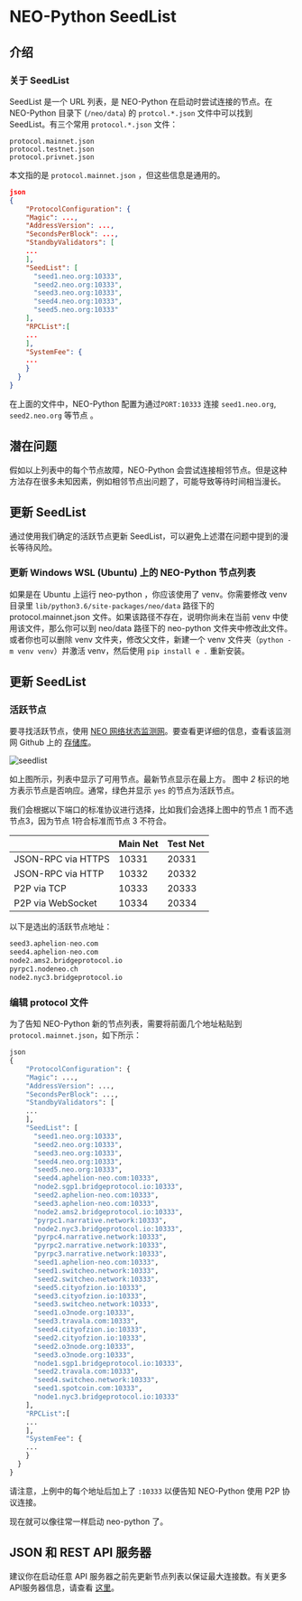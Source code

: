 # NEO-Python SeedList

## 介绍

### 关于 SeedList

SeedList 是一个 URL 列表，是 NEO-Python 在启动时尝试连接的节点。在 NEO-Python 目录下 (`/neo/data`) 的 `protcol.*.json` 文件中可以找到 SeedList。有三个常用 `protocol.*.json` 文件：

```
protocol.mainnet.json
protocol.testnet.json
protocol.privnet.json
```

本文指的是 `protocol.mainnet.json` ，但这些信息是通用的。

```json
json
{
    "ProtocolConfiguration": {
    "Magic": ...,
    "AddressVersion": ...,
    "SecondsPerBlock": ...,
    "StandbyValidators": [
    ...
    ],
    "SeedList": [
      "seed1.neo.org:10333",
      "seed2.neo.org:10333",
      "seed3.neo.org:10333",
      "seed4.neo.org:10333",
      "seed5.neo.org:10333"
    ],
    "RPCList":[
    ...
    ],
    "SystemFee": {
    ...
    }
  }
}
```

在上面的文件中，NEO-Python 配置为通过`PORT:10333` 连接 `seed1.neo.org`, `seed2.neo.org` 等节点 。

## 潜在问题

假如以上列表中的每个节点故障，NEO-Python 会尝试连接相邻节点。但是这种方法存在很多未知因素，例如相邻节点出问题了，可能导致等待时间相当漫长。

## 更新 SeedList

通过使用我们确定的活跃节点更新 SeedList，可以避免上述潜在问题中提到的漫长等待风险。

### 更新 Windows WSL (Ubuntu) 上的 NEO-Python 节点列表

如果是在 Ubuntu 上运行 neo-python ，你应该使用了 venv。你需要修改 venv 目录里 `lib/python3.6/site-packages/neo/data` 路径下的 protocol.mainnet.json 文件。如果该路径不存在，说明你尚未在当前 venv 中使用该文件，那么你可以到 neo/data 路径下的 neo-python 文件夹中修改此文件。或者你也可以删除 venv 文件夹，修改父文件，新建一个 venv 文件夹（`python -m venv venv`）并激活 venv，然后使用 `pip install e .` 重新安装。

## 更新 SeedList

### 活跃节点

要寻找活跃节点，使用 [NEO 网络状态监测网](http://monitor.cityofzion.io/)。要查看更详细的信息，查看该监测网 Github 上的 [存储库](https://github.com/CityOfZion/neo-mon)。

![seedlist](../../../assets/seedlist.png)

如上图所示，列表中显示了可用节点。最新节点显示在最上方。 图中 *2* 标识的地方表示节点是否响应。通常，绿色并显示  `yes` 的节点为活跃节点。

我们会根据以下端口的标准协议进行选择，比如我们会选择上图中的节点 1 而不选节点3，因为节点 1符合标准而节点 3 不符合。

|                    | Main Net | Test Net |
| ------------------ | -------- | -------- |
| JSON-RPC via HTTPS | 10331    | 20331    |
| JSON-RPC via HTTP  | 10332    | 20332    |
| P2P via TCP        | 10333    | 20333    |
| P2P via WebSocket  | 10334    | 20334    |

以下是选出的活跃节点地址：

```python
seed3.aphelion-neo.com
seed4.aphelion-neo.com
node2.ams2.bridgeprotocol.io
pyrpc1.nodeneo.ch
node2.nyc3.bridgeprotocol.io
```

### 编辑 protocol 文件

为了告知 NEO-Python 新的节点列表，需要将前面几个地址粘贴到 `protocol.mainnet.json`，如下所示：

```python
json
{
    "ProtocolConfiguration": {
    "Magic": ...,
    "AddressVersion": ...,
    "SecondsPerBlock": ...,
    "StandbyValidators": [
    ...
    ],
    "SeedList": [
      "seed1.neo.org:10333",
      "seed2.neo.org:10333",
      "seed3.neo.org:10333",
      "seed4.neo.org:10333",
      "seed5.neo.org:10333",
      "seed4.aphelion-neo.com:10333",
      "node2.sgp1.bridgeprotocol.io:10333",
      "seed2.aphelion-neo.com:10333",
      "seed3.aphelion-neo.com:10333",
      "node2.ams2.bridgeprotocol.io:10333",
      "pyrpc1.narrative.network:10333",
      "node2.nyc3.bridgeprotocol.io:10333",
      "pyrpc4.narrative.network:10333",
      "pyrpc2.narrative.network:10333",
      "pyrpc3.narrative.network:10333",
      "seed1.aphelion-neo.com:10333",
      "seed1.switcheo.network:10333",
      "seed2.switcheo.network:10333",
      "seed5.cityofzion.io:10333",
      "seed3.cityofzion.io:10333",
      "seed3.switcheo.network:10333",
      "seed1.o3node.org:10333",
      "seed3.travala.com:10333",
      "seed4.cityofzion.io:10333",
      "seed2.cityofzion.io:10333",
      "seed2.o3node.org:10333",
      "seed3.o3node.org:10333",
      "node1.sgp1.bridgeprotocol.io:10333",
      "seed2.travala.com:10333",
      "seed4.switcheo.network:10333",
      "seed1.spotcoin.com:10333",
      "node1.nyc3.bridgeprotocol.io:10333"
    ],
    "RPCList":[
    ...
    ],
    "SystemFee": {
    ...
    }
  }
}
```

请注意，上例中的每个地址后加上了 `:10333` 以便告知 NEO-Python 使用 P2P 协议连接。

现在就可以像往常一样启动 neo-python 了。

## JSON 和 REST API 服务器

建议你在启动任意 API 服务器之前先更新节点列表以保证最大连接数。有关更多API服务器信息，请查看 [这里](https://neo-python.readthedocs.io/en/latest/basicusage.html#api-server-json-and-or-rest)。